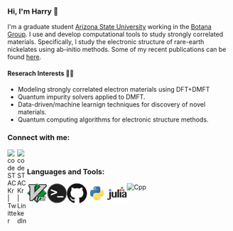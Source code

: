### Hi, I'm Harry 👋

I'm a graduate student [Arizona State University](https://abotana.physics.asu.edu/people) working in the [Botana Group](https://abotana.physics.asu.edu). I use and develop computational tools to study strongly correlated materials. Specifically, I study the electronic structure of rare-earth nickelates using ab-initio methods. Some of my recent publications can be found [here](https://scholar.google.com/citations?user=_w0ijEAAAAAJ&hl=en&oi=ao).

#### Reserach Interests 👨‍🔬 
- Modeling strongly correlated electron materials using DFT+DMFT
- Quantum impurity solvers applied to DMFT.
- Data-driven/machine learnign techniques for discovery of novel materials.
- Quantum computing algorithms for electronic structure methods.

### Connect with me:

[<img align="left" alt="codeSTACKr | Twitter" width="22px" src="https://cdn.jsdelivr.net/npm/simple-icons@v3/icons/twitter.svg" />][twitter]
[<img align="left" alt="codeSTACKr | LinkedIn" width="22px" src="https://cdn.jsdelivr.net/npm/simple-icons@v3/icons/linkedin.svg" />][linkedin]

<br />

### Languages and Tools:

<img align="left" alt="Vim" width="45px" src="https://raw.githubusercontent.com/github/explore/78df643247d429f6cc873026c0622819ad797942/topics/vim/vim.png" />
<img align="left" alt="Terminal" width="45px" src="https://raw.githubusercontent.com/github/explore/80688e429a7d4ef2fca1e82350fe8e3517d3494d/topics/terminal/terminal.png" />
<img align="left" alt="GitHub" width="45px" src="https://raw.githubusercontent.com/github/explore/78df643247d429f6cc873026c0622819ad797942/topics/github/github.png" />
<img align="left" alt="Python" width="45px" src="https://raw.githubusercontent.com/github/explore/78df643247d429f6cc873026c0622819ad797942/topics/python/python.png" />
<img align="left" alt="Julia" width="45px" src="https://raw.githubusercontent.com/github/explore/78df643247d429f6cc873026c0622819ad797942/topics/julia/julia.png" />
<img align="left" alt="Cpp" width="45px"
src="https://github.com/isocpp/logos/blob/master/cpp_logo.png"/>
<br />


[twitter]: https://twitter.com/harrylabollita
[linkedin]: https://www.linkedin.com/in/harrisonlabollita/
